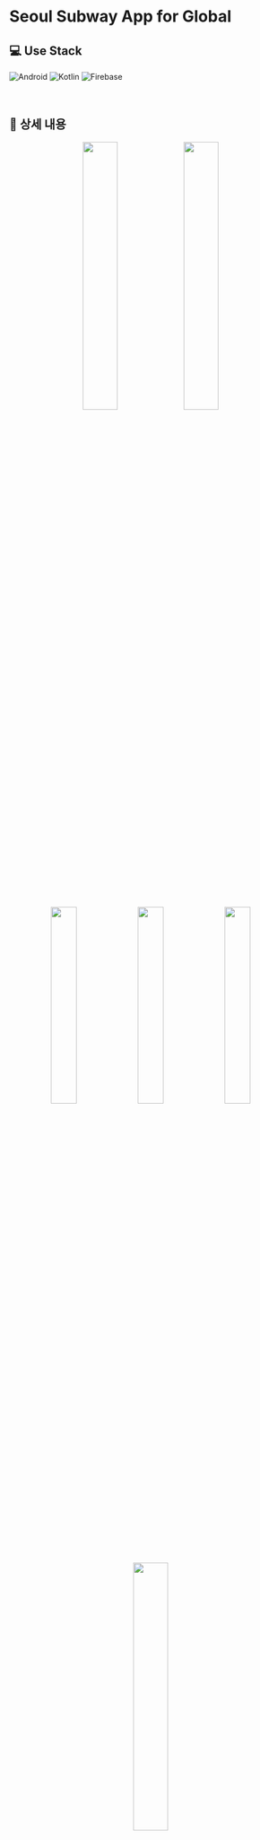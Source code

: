 # Seoul Subway App for Global


## 💻 Use Stack 
<img alt="Android" src ="https://img.shields.io/badge/Android-3DDC84.svg?&style=for-the-badge&logo=Android&logoColor=white"/> <img alt="Kotlin" src ="https://img.shields.io/badge/Kotlin-7F52FF.svg?&style=for-the-badge&logo=Kotlin&logoColor=white"/> <img alt="Firebase" src ="https://img.shields.io/badge/Firebase-FFCA28.svg?&style=for-the-badge&logo=Firebase&logoColor=black"/>

<br/>

## 📖 상세 내용

<div align="center">
  <img src="https://s3.us-west-2.amazonaws.com/secure.notion-static.com/06c3a4fe-5a33-485b-8641-276de435a7c7/Screenshot_1629180917.png?X-Amz-Algorithm=AWS4-HMAC-SHA256&X-Amz-Content-Sha256=UNSIGNED-PAYLOAD&X-Amz-Credential=AKIAT73L2G45EIPT3X45%2F20220422%2Fus-west-2%2Fs3%2Faws4_request&X-Amz-Date=20220422T041346Z&X-Amz-Expires=86400&X-Amz-Signature=818a4789972dea6e7f51e7869d5dd8c318e5d1fa22a6bc6d8a1cc2f61b7b9635&X-Amz-SignedHeaders=host&response-content-disposition=filename%20%3D%22Screenshot_1629180917.png%22&x-id=GetObject" width="35%" >
  <img src="https://s3.us-west-2.amazonaws.com/secure.notion-static.com/818d2b0f-0509-470c-972e-cff086e33eb2/Screenshot_1629180937.png?X-Amz-Algorithm=AWS4-HMAC-SHA256&X-Amz-Content-Sha256=UNSIGNED-PAYLOAD&X-Amz-Credential=AKIAT73L2G45EIPT3X45%2F20220422%2Fus-west-2%2Fs3%2Faws4_request&X-Amz-Date=20220422T041347Z&X-Amz-Expires=86400&X-Amz-Signature=4d030cf355488a0c0ce6855827ce3169f0668f93151a04d41e51f1a703b199bb&X-Amz-SignedHeaders=host&response-content-disposition=filename%20%3D%22Screenshot_1629180937.png%22&x-id=GetObject" width="35%" >
</div>

<div align="center">
  <img src="https://s3.us-west-2.amazonaws.com/secure.notion-static.com/a2dd9622-fbd2-4e68-b046-90fcc3cc8a3b/Screenshot_1629180940.png?X-Amz-Algorithm=AWS4-HMAC-SHA256&X-Amz-Content-Sha256=UNSIGNED-PAYLOAD&X-Amz-Credential=AKIAT73L2G45EIPT3X45%2F20220422%2Fus-west-2%2Fs3%2Faws4_request&X-Amz-Date=20220422T041401Z&X-Amz-Expires=86400&X-Amz-Signature=4b8ed2ce8fbf0c750deafb0aa6c44b6b3a8a41016d7cbdd95c7027edc1f5ec48&X-Amz-SignedHeaders=host&response-content-disposition=filename%20%3D%22Screenshot_1629180940.png%22&x-id=GetObject" width="30%" >
  <img src="https://s3.us-west-2.amazonaws.com/secure.notion-static.com/d8c7d6f8-a267-4b61-b114-3a6871985026/Screenshot_1629180951.png?X-Amz-Algorithm=AWS4-HMAC-SHA256&X-Amz-Content-Sha256=UNSIGNED-PAYLOAD&X-Amz-Credential=AKIAT73L2G45EIPT3X45%2F20220422%2Fus-west-2%2Fs3%2Faws4_request&X-Amz-Date=20220422T041402Z&X-Amz-Expires=86400&X-Amz-Signature=146d82453291531fbb4aca0f005332da98e2d46a20a4db907d2fcaafaeef4296&X-Amz-SignedHeaders=host&response-content-disposition=filename%20%3D%22Screenshot_1629180951.png%22&x-id=GetObject" width="30%" >
  <img src="https://s3.us-west-2.amazonaws.com/secure.notion-static.com/a1237524-cbe2-43f4-bf3c-852cb1f397fe/Screenshot_1629180965.png?X-Amz-Algorithm=AWS4-HMAC-SHA256&X-Amz-Content-Sha256=UNSIGNED-PAYLOAD&X-Amz-Credential=AKIAT73L2G45EIPT3X45%2F20220422%2Fus-west-2%2Fs3%2Faws4_request&X-Amz-Date=20220422T041404Z&X-Amz-Expires=86400&X-Amz-Signature=0e823f08ffdef4209848134ad2f651e03525b5c598af291f368b7710a09a3256&X-Amz-SignedHeaders=host&response-content-disposition=filename%20%3D%22Screenshot_1629180965.png%22&x-id=GetObject" width="30%" >
</div>

<div align="center">
  <img src="https://s3.us-west-2.amazonaws.com/secure.notion-static.com/e9b9646d-6982-4225-be50-d62f4c2cc0c2/%EC%A7%80%ED%95%98%EC%B2%A0_%EC%95%B1_%EA%B8%80%EB%A1%9C%EB%B2%8C.gif?X-Amz-Algorithm=AWS4-HMAC-SHA256&X-Amz-Content-Sha256=UNSIGNED-PAYLOAD&X-Amz-Credential=AKIAT73L2G45EIPT3X45%2F20220422%2Fus-west-2%2Fs3%2Faws4_request&X-Amz-Date=20220422T041425Z&X-Amz-Expires=86400&X-Amz-Signature=dc497ebc7642fab62ba8e3abe390b563ea68265f09565914af35af3ba26d9bc3&X-Amz-SignedHeaders=host&response-content-disposition=filename%20%3D%22%25EC%25A7%2580%25ED%2595%2598%25EC%25B2%25A0%2520%25EC%2595%25B1%2520%25EA%25B8%2580%25EB%25A1%259C%25EB%25B2%258C.gif%22&x-id=GetObject" width="35%" >
</div>

<br/>
<br/>

> 🍽️ 해당 프로젝트는 **이전에 학습한 Seoul Subway App [ [URL](https://github.com/LEEWONHOI/seoul_subway_app) ]** 을 기반으로 개선할 부분을 찾아 개선해본 프로젝트 입니다.

<br/>
<br/>


## 🛠️ 사용기술 라이브러리

- Jetpack Navigation
- Koin
- Room
- Retrofit
- Firebase Cloud Storage

<br/>
<br/>


## 📱 구현한 기능

- MVVM design pattern
- 서울 지하철역 목록을 영어로 검색할 수 있다.
- 지하철역을 즐겨찾기로 추가 삭제할 수 있다.
- 가장 가까운 지하철 도착 정보는 영어로 볼 수 있다.
- 앞역과 당역에 도착하면 UI가 변경된다.
- 앞역과 당역 다음 역의 지하철 이름을 UI에서 볼 수 있다.

<br/>
<br/>


## 🙏 요청 API

- 공공데이터 (서울 지하철) API [ URL ]

<br/>
<br/>

